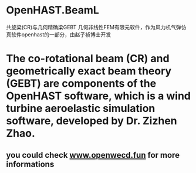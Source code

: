 # OpenHAST.BeamL
共旋梁(CR)与几何精确梁GEBT 几何非线性FEM有限元软件，作为风力机气弹仿真软件openhast的一部分，由赵子祯博士开发
# The co-rotational beam (CR) and geometrically exact beam theory (GEBT) are components of the OpenHAST software, which is a wind turbine aeroelastic simulation software, developed by Dr. Zizhen Zhao.
## you could check www.openwecd.fun for more informations

